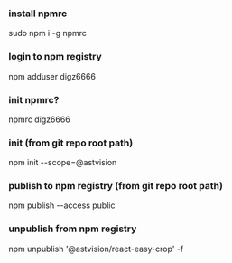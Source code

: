 ### install npmrc
sudo npm i -g npmrc

### login to npm registry
npm adduser digz6666

### init npmrc?
npmrc digz6666

### init (from git repo root path)
npm init --scope=@astvision

### publish to npm registry (from git repo root path)
npm publish --access public

### unpublish from npm registry
npm unpublish '@astvision/react-easy-crop' -f
